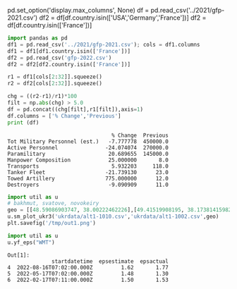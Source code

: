 
pd.set_option('display.max_columns', None)
df = pd.read_csv('../2021/gfp-2021.csv')
df2 = df[df.country.isin(['USA','Germany','France'])]
df2 = df[df.country.isin(['France'])]





```python
import pandas as pd
df1 = pd.read_csv('../2021/gfp-2021.csv'); cols = df1.columns
df1 = df1[df1.country.isin(['France'])]
df2 = pd.read_csv('gfp-2022.csv')
df2 = df2[df2.country.isin(['France'])]

r1 = df1[cols[2:32]].squeeze()
r2 = df2[cols[2:32]].squeeze()

chg = ((r2-r1)/r1)*100
filt = np.abs(chg) > 5.0
df = pd.concat((chg[filt],r1[filt]),axis=1)
df.columns = ['% Change','Previous']
print (df)
```

```text
                                 % Change  Previous
Tot Military Personnel (est.)   -7.777778  450000.0
Active Personnel               -24.074074  270000.0
Paramilitary                    20.689655  145000.0
Manpower Composition            25.000000       8.0
Transports                       5.932203     118.0
Tanker Fleet                   -21.739130      23.0
Towed Artillery                775.000000      12.0
Destroyers                      -9.090909      11.0
```













```python
import util as u
# bakhmut, svatove, novokeiry
geo = [[48.59086903747, 38.00222462226],[49.41519908195, 38.17381415982],[47.01290896691535, 33.60127980381953]]
u.sm_plot_ukr3('ukrdata/alt1-1010.csv','ukrdata/alt1-1002.csv',geo)
plt.savefig('/tmp/out1.png')
```

```python
import util as u
u.yf_eps("WMT")
```

```text
Out[1]: 
              startdatetime  epsestimate  epsactual
4  2022-08-16T07:02:00.000Z         1.62       1.77
5  2022-05-17T07:02:00.000Z         1.48       1.30
6  2022-02-17T07:11:00.000Z         1.50       1.53
```
